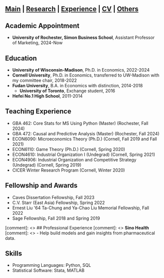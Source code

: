 ## [Main](https://tx58.github.io/) | [Research](/research.html) | [Experience](/experience.html) | [CV](/cv/cv_tianli.pdf) | [Others](/others.html)

<!-- * * * -->

## Academic Appointment
- **University of Rochester, Simon Business School**, Assistant Professor of Marketing, 2024-Now

<!-- * * * -->

## Education
- **University of Wisconsin-Madison**, Ph.D. in Economics, 2022-2024  
- **Cornell University**, Ph.D. in Economics, transferred to UW-Madison with my committee chair, 2018-2022 
- **Fudan University**, B.A. in Economics with distinction, 2014-2018 
    - **University of Toronto**, Exchange student, 2016
- **Hefei No.1 High School**, 2011-2014

<!-- * * * -->

<!-- ## Research Experience
### Research Assistant for Professor Panle Barwick
- Cornell, Spring 2019
- UW-Madison, Spring 2022 and Fall 2023

* * * -->

## Teaching Experience
- GBA 462: Core Stats for MS Using Python (Master) (Rochester, Fall 2024)
- GBA 472: Causal and Predictive Analysis (Master) (Rochester, Fall 2024)
- ECON6090: Microeconomics Theory (Ph.D.) (Cornell, Fall 2019 and Fall 2021)
- ECON6110: Game Theory (Ph.D.) (Cornell, Spring 2020)
- ECON4610: Industrial Organization I (Undegrad) (Cornell, Spring 2021)
- ECON4906: Industrial Organization and Competitive Strategy (Undegrad) (Cornell, Spring 2019)
- CICER Winter Research Program (Cornell, Winter 2020)

<!-- * * * -->

## Fellowship and Awards
- Caves Dissertation Fellowship, Fall 2023
- C.V. Starr (East Asia) Fellowship, Spring 2022
- Ernest Liu '64 Ta-Chung and Ya-Chao Liu Memorial Fellowship, Fall 2022
- Sage Fellowship, Fall 2018 and Spring 2019



[comment]: <> ## Professional Experience
[comment]: <> **Sino Health**
[comment]: <> - Help build models and gain insights from pharmaceutical data.

<!-- * * * -->

## Skills
- Programming Languages: Python, SQL
- Statistical Software: Stata, MATLAB

<!--    -->
<!-- <div style="text-indent:2em"> <img src="/images/mendota.jpg" alt="mendota" width="300"/> </div> -->